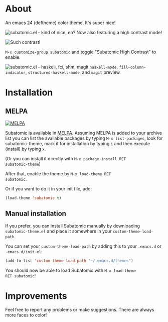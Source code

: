 About
=====

An emacs 24 (deftheme) color theme. It's super nice!

![subatomic.el - kind of nice, eh?](https://raw.github.com/cryon/subatomic/master/readme-files/subatomic.png "subatomic emacs theme")
Now also featuring a high contrast mode!

![Such contrast!](https://raw.github.com/cryon/subatomic/master/readme-files/subatomic-high-contrast.png "High contrast mode")

<code>M-x customize-group subatomic</code> and toggle "Subatomic High Contrast" to enable.

![subatomic.el - haskell, fci, shm, magit](https://raw.github.com/cryon/subatomic/master/readme-files/subatomic2.png "subatomic emacs theme: haskell, magit, shm, fci")
`haskell-mode`, `fill-column-indicator`, `structured-haskell-mode`, and `magit` preview.

Installation
============

MELPA
-----
[![MELPA](http://melpa.org/packages/subatomic-theme-badge.svg)](http://melpa.org/#/subatomic-theme)

Subatomic is available in [MELPA](http://melpa.milkbox.net/). Assuming MELPA is added to your archive list you can list the available packages by typing <code>M-x list-packages</code>, look for subatomic-theme, mark it for installation by typing <code>i</code> and then execute (install) by typing <code>x</code>.

(Or you can install it directly with <code>M-x package-install RET subatomic-theme</code>)

After that, enable the theme by <code>M-x load-theme RET subatomic</code>.

Or if you want to do it in your init file, add:

```lisp
(load-theme 'subatomic t)
```

Manual installation
-------------------
If you prefer, you can install Subatomic manually by downloading <code>subatomic-theme.el</code> and place it somewhere in your <code>custom-theme-load-path</code>.

You can set your <code>custom-theme-load-path</code> by adding this to your <code>.emacs.d</code> or <code>.emacs.d/init.el</code>:

```lisp
(add-to-list 'custom-theme-load-path "~/.emacs.d/themes")
```

You should now be able to load Subatomic with <code>M-x load-theme RET subatomic</code>!

Improvements
============

Feel free to report any problems or make suggestions. There are always more faces to color!
